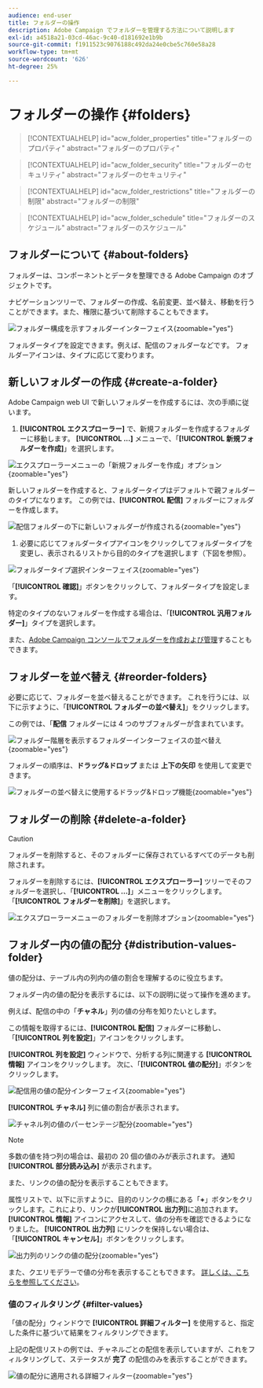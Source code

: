 ```yaml
---
audience: end-user
title: フォルダーの操作
description: Adobe Campaign でフォルダーを管理する方法について説明します
exl-id: a4518a21-03cd-46ac-9c40-d181692e1b9b
source-git-commit: f1911523c9076188c492da24e0cbe5c760e58a28
workflow-type: tm+mt
source-wordcount: '626'
ht-degree: 25%

---
```


# フォルダーの操作 {#folders}

>[!CONTEXTUALHELP]
>id="acw_folder_properties"
>title="フォルダーのプロパティ"
>abstract="フォルダーのプロパティ"

>[!CONTEXTUALHELP]
>id="acw_folder_security"
>title="フォルダーのセキュリティ"
>abstract="フォルダーのセキュリティ"

>[!CONTEXTUALHELP]
>id="acw_folder_restrictions"
>title="フォルダーの制限"
>abstract="フォルダーの制限"

>[!CONTEXTUALHELP]
>id="acw_folder_schedule"
>title="フォルダーのスケジュール"
>abstract="フォルダーのスケジュール"

## フォルダーについて {#about-folders}

フォルダーは、コンポーネントとデータを整理できる Adobe Campaign のオブジェクトです。

ナビゲーションツリーで、フォルダーの作成、名前変更、並べ替え、移動を行うことができます。また、権限に基づいて削除することもできます。

![ フォルダー構成を示すフォルダーインターフェイス ](assets/folders.png){zoomable="yes"}

フォルダータイプを設定できます。例えば、配信のフォルダーなどです。 フォルダーアイコンは、タイプに応じて変わります。

## 新しいフォルダーの作成 {#create-a-folder}

Adobe Campaign web UI で新しいフォルダーを作成するには、次の手順に従います。

1. **[!UICONTROL エクスプローラー]** で、新規フォルダーを作成するフォルダーに移動します。 **[!UICONTROL ...]** メニューで、「**[!UICONTROL 新規フォルダーを作成]**」を選択します。

![ エクスプローラーメニューの「新規フォルダーを作成」オプション ](assets/folder_create.png){zoomable="yes"}

新しいフォルダーを作成すると、フォルダータイプはデフォルトで親フォルダーのタイプになります。 この例では、**[!UICONTROL 配信]** フォルダーにフォルダーを作成します。

![ 配信フォルダーの下に新しいフォルダーが作成される ](assets/folder_new.png){zoomable="yes"}

1. 必要に応じてフォルダータイプアイコンをクリックしてフォルダータイプを変更し、表示されるリストから目的のタイプを選択します（下図を参照）。

![ フォルダータイプ選択インターフェイス ](assets/folder_type.png){zoomable="yes"}

「**[!UICONTROL 確認]**」ボタンをクリックして、フォルダータイプを設定します。

特定のタイプのないフォルダーを作成する場合は、「**[!UICONTROL 汎用フォルダー]**」タイプを選択します。

また、[Adobe Campaign コンソールでフォルダーを作成および管理](https://experienceleague.adobe.com/ja/docs/campaign/campaign-v8/config/configuration/folders-and-views)することもできます。

## フォルダーを並べ替え {#reorder-folders}

必要に応じて、フォルダーを並べ替えることができます。 これを行うには、以下に示すように、「**[!UICONTROL フォルダーの並べ替え]**」をクリックします。

この例では、「**配信** フォルダーには 4 つのサブフォルダーが含まれています。

![ フォルダー階層を表示するフォルダーインターフェイスの並べ替え ](assets/folder-reorder.png){zoomable="yes"}

フォルダーの順序は、**ドラッグ&amp;ドロップ** または **上下の矢印** を使用して変更できます。

![ フォルダーの並べ替えに使用するドラッグ&amp;ドロップ機能 ](assets/folder-draganddrop.png){zoomable="yes"}

## フォルダーの削除 {#delete-a-folder}

>[!CAUTION]
>
>フォルダーを削除すると、そのフォルダーに保存されているすべてのデータも削除されます。

フォルダーを削除するには、**[!UICONTROL エクスプローラー]** ツリーでそのフォルダーを選択し、「**[!UICONTROL ...]**」メニューをクリックします。 「**[!UICONTROL フォルダーを削除]**」を選択します。

![ エクスプローラーメニューのフォルダーを削除オプション ](assets/folder_delete.png){zoomable="yes"}

## フォルダー内の値の配分 {#distribution-values-folder}

値の配分は、テーブル内の列内の値の割合を理解するのに役立ちます。

フォルダー内の値の配分を表示するには、以下の説明に従って操作を進めます。

例えば、配信の中の「**チャネル**」列の値の分布を知りたいとします。

この情報を取得するには、**[!UICONTROL 配信]** フォルダーに移動し、「**[!UICONTROL 列を設定]**」アイコンをクリックします。

**[!UICONTROL 列を設定]** ウィンドウで、分析する列に関連する **[!UICONTROL 情報]** アイコンをクリックします。 次に、「**[!UICONTROL 値の配分]**」ボタンをクリックします。

![ 配信用の値の配分インターフェイス ](assets/values_deliveries.png){zoomable="yes"}

**[!UICONTROL チャネル]** 列に値の割合が表示されます。

![ チャネル列の値のパーセンテージ配分 ](assets/values_percentage.png){zoomable="yes"}

>[!NOTE]
>
>多数の値を持つ列の場合は、最初の 20 個の値のみが表示されます。 通知 **[!UICONTROL 部分読み込み]** が表示されます。

また、リンクの値の配分を表示することもできます。

属性リストで、以下に示すように、目的のリンクの横にある「**+**」ボタンをクリックします。これにより、リンクが&#x200B;**[!UICONTROL 出力列]**&#x200B;に追加されます。**[!UICONTROL 情報]** アイコンにアクセスして、値の分布を確認できるようになりました。 **[!UICONTROL 出力列]** にリンクを保持しない場合は、「**[!UICONTROL キャンセル]**」ボタンをクリックします。

![ 出力列のリンクの値の配分 ](assets/values_link.png){zoomable="yes"}

また、クエリモデラーで値の分布を表示することもできます。 [詳しくは、こちらを参照してください](../query/build-query.md#distribution-of-values-in-a-query)。

### 値のフィルタリング {#filter-values}

「値の配分」ウィンドウで **[!UICONTROL 詳細フィルター]** を使用すると、指定した条件に基づいて結果をフィルタリングできます。

上記の配信リストの例では、チャネルごとの配信を表示していますが、これをフィルタリングして、ステータスが **完了** の配信のみを表示することができます。

![ 値の配分に適用される詳細フィルター ](assets/values_filter.png){zoomable="yes"}